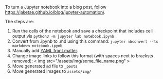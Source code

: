 To turn a Jupyter notebook into a blog post, follow https://jaketae.github.io/blog/jupyter-automation/.

The steps are:

1) Run the cells of the notebook and save a checkpoint that includes cell output via
   `python3 -m jupyter lab notebook.ipynb`
2) Convert from .ipynb to .md using this command:
   `jupyter nbconvert --to markdown notebook.ipynb`
3) Manually add [YAML front matter](https://jekyllrb.com/docs/front-matter/).
4) Change image links to follow this format (with spaces next to bracksts removed): < img src="/assets/img/some_file_name.png" >
5) Move generated `md` file to `_posts`
6) Move generated images to `assets/img/`
